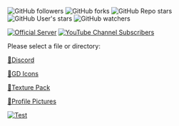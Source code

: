 ![GitHub followers](https://img.shields.io/github/followers/Reper2?color=gree&logo=github)
![GitHub forks](https://img.shields.io/github/forks/Reper2/Downloadable-Files?color=gree&logo=github)
![GitHub Repo stars](https://img.shields.io/github/stars/Reper2/Downloadable-Files?color=gree&label=repo%20stars&logo=github)
![GitHub User's stars](https://img.shields.io/github/stars/Reper2?affiliations=OWNER&color=gree&label=user%20stars&logo=github)
![GitHub watchers](https://img.shields.io/github/watchers/Reper2/Downloadable-Files?color=gree&logo=github)

[![Official Server](https://img.shields.io/discord/771861170256085023?color=%237289DA&label=Official%20Server&logo=discord)](https://discord.gg/JGEjfm5Gn4)
[![YouTube Channel Subscribers](https://img.shields.io/youtube/channel/subscribers/UCofCDfLjs_TkiC-p0-k_9XA?color=%23FF6969&label=Reper2%20%5BGD%5D&logo=youtube&logoColor=%23FF0000&style=flat)](https://www.youtube.com/channel/UCofCDfLjs_TkiC-p0-k_9XA)

Please select a file or directory:

[📁Discord](https://reper2.github.io/Downloadable-Files/md/discord)

[📁GD Icons](https://reper2.github.io/Downloadable-Files/md/gd-icons)

[📁Texture Pack](https://reper2.github.io/Downloadable-Files/md/texture-pack)

[📁Profile Pictures](https://reper2.github.io/Downloadable-Files/md/pfp)

[![Test](https://reper2.github.io/Downloadable-Files/Discord/Guilds/Reper2verse/Emoji/plushies_001.png)]()
